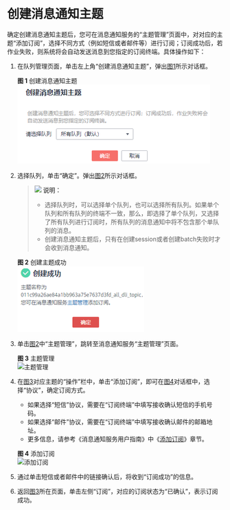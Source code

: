 # 创建消息通知主题<a name="dli_01_0421"></a>

确定创建消息通知主题后，您可在消息通知服务的“主题管理”页面中，对对应的主题“添加订阅”，选择不同方式（例如短信或者邮件等）进行订阅；订阅成功后，若作业失败，则系统将会自动发送消息到您指定的订阅终端。具体操作如下：

1.  在队列管理页面，单击左上角“创建消息通知主题”，弹出[图1](#fig969753431112)所示对话框。

    **图 1**  创建消息通知主题<a name="fig969753431112"></a>  
    ![](figures/创建消息通知主题.png "创建消息通知主题")

2.  选择队列，单击“确定”。弹出[图2](#fig12471323125315)所示对话框。

    >![](public_sys-resources/icon-note.gif) **说明：**   
    >-   选择队列时，可以选择单个队列，也可以选择所有队列。如果单个队列和所有队列的终端不一致，那么，即选择了单个队列，又选择了所有队列进行订阅时，所有队列的消息通知中将不包含那个单队列的消息。  
    >-   创建消息通知主题后，只有在创建session或者创建batch失败时才会收到消息通知。  

    **图 2**  创建主题成功<a name="fig12471323125315"></a>  
    ![](figures/创建主题成功.png "创建主题成功")

3.  单击[图2](#fig12471323125315)中“主题管理”，跳转至消息通知服务“主题管理”页面。

    **图 3**  主题管理<a name="fig361113238574"></a>  
    ![](figures/主题管理.png "主题管理")

4.  在[图3](#fig361113238574)对应主题的“操作”栏中，单击“添加订阅”，即可在[图4](#fig075918101718)对话框中，选择“协议”，确定订阅方式。

    -   如果选择“短信”协议，需要在“订阅终端”中填写接收确认短信的手机号码。
    -   如果选择“邮件”协议，需要在“订阅终端”中填写接收确认邮件的邮箱地址。
    -   更多信息，请参考《消息通知服务用户指南》中《[添加订阅](https://support.huaweicloud.com/usermanual-smn/smn_ug_0008.html)》章节。

    **图 4**  添加订阅<a name="fig075918101718"></a>  
    ![](figures/添加订阅.png "添加订阅")

5.  通过单击短信或者邮件中的链接确认后，将收到“订阅成功”的信息。
6.  返回[图3](#fig361113238574)所在页面，单击左侧“订阅”，对应的订阅状态为“已确认”，表示订阅成功。

